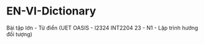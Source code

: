 # EN-VI-Dictionary
Bài tập lớn - Từ điển (UET OASIS - I2324 INT2204 23 - N1 - Lập trình hướng đối tượng)

